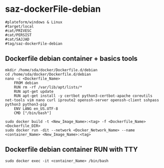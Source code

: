 # saz-dockerFile-debian
```
#plateform/windows & Linux
#target/local
#cat/PRIVESC
#cat/PERSIST
#cat/SAJJAD
#tag/saz-dockerFile-debian
```

## Dockerfile debian container + basics tools
```
mkdir /home/sda/docker/Dockerfile.d/debian
cd /home/sda/docker/Dockerfile.d/debian
nano -c <Dockerfile_Name>
    FROM debian
    RUN rm -rf /var/lib/apt/lists/*
    RUN apt-get update
    RUN apt-get install -y certbot python3-certbot-apache coreutils net-tools vim nano curl iproute2 openssh-server openssh-client sshpass python3 python3-pip
    ENV LANG en_US.UTF-8
    CMD ["/bin/bash"]

sudo docker build -t <New_Image_Name>:<tag> -f <Dockerfile_Name> <Dockerfile_DIR>
sudo docker run -dit --network <Docker_Network_Name> --name <container_Name> <New_Image_Name>:<tag>
```


## Dockerfile debian container RUN with TTY
```
sudo docker exec -it <container_Name> /bin/bash
```
